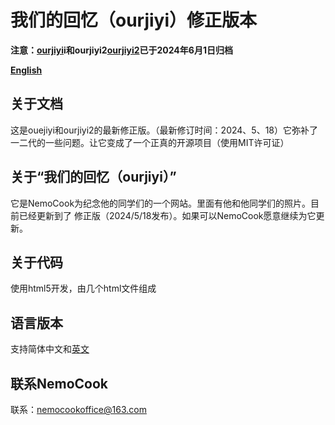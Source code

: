 # 我们的回忆（ourjiyi）修正版本
**注意：[ourjiyi](https://github.com/SuSheng13T/ourjiyi)i和ourjiyi2[ourjiyi2](https://github.com/SuSheng13T/ourjiyi2)已于2024年6月1日归档**

**[English](https://github.com/SuSheng13T/Ourjiyi-1-2-_corrected-version/blob/main/README.md)**

## 关于文档


这是ouejiyi和ourjiyi2的最新修正版。（最新修订时间：2024、5、18）它弥补了一二代的一些问题。让它变成了一个正真的开源项目（使用MIT许可证）

## 关于“我们的回忆（ourjiyi）”

它是NemoCook为纪念他的同学们的一个网站。里面有他和他同学们的照片。目前已经更新到了 修正版（2024/5/18发布）。如果可以NemoCook愿意继续为它更新。

## 关于代码

使用html5开发，由几个html文件组成

## 语言版本

支持简体中文和[英文](https://github.com/SuSheng13T/Ourjiyi-1-2-_corrected-version/blob/main/README.md)

## 联系NemoCook

联系：nemocookoffice@163.com
